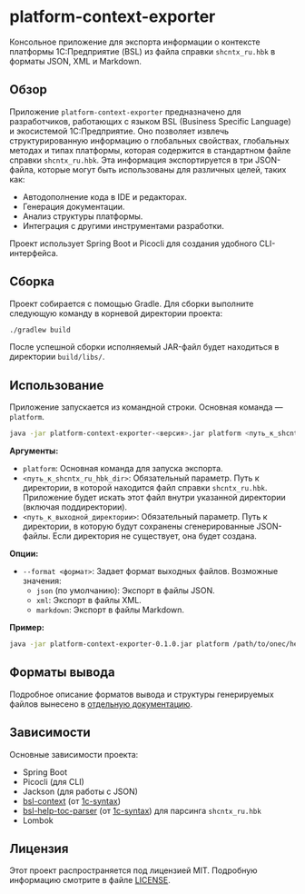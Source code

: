 # platform-context-exporter

Консольное приложение для экспорта информации о контексте платформы 1С:Предприятие (BSL) из файла справки `shcntx_ru.hbk` в форматы JSON, XML и Markdown.

## Обзор

Приложение `platform-context-exporter` предназначено для разработчиков, работающих с языком BSL (Business Specific Language) и экосистемой 1С:Предприятие. Оно позволяет извлечь структурированную информацию о глобальных свойствах, глобальных методах и типах платформы, которая содержится в стандартном файле справки `shcntx_ru.hbk`. Эта информация экспортируется в три JSON-файла, которые могут быть использованы для различных целей, таких как:

*   Автодополнение кода в IDE и редакторах.
*   Генерация документации.
*   Анализ структуры платформы.
*   Интеграция с другими инструментами разработки.

Проект использует Spring Boot и Picocli для создания удобного CLI-интерфейса.

## Сборка

Проект собирается с помощью Gradle. Для сборки выполните следующую команду в корневой директории проекта:

```bash
./gradlew build
```

После успешной сборки исполняемый JAR-файл будет находиться в директории `build/libs/`.

## Использование

Приложение запускается из командной строки. Основная команда — `platform`.

```bash
java -jar platform-context-exporter-<версия>.jar platform <путь_к_shcntx_ru_hbk_dir> <путь_к_выходной_директории>
```

**Аргументы:**

*   `platform`: Основная команда для запуска экспорта.
*   `<путь_к_shcntx_ru_hbk_dir>`: Обязательный параметр. Путь к директории, в которой находится файл справки `shcntx_ru.hbk`. Приложение будет искать этот файл внутри указанной директории (включая поддиректории).
*   `<путь_к_выходной_директории>`: Обязательный параметр. Путь к директории, в которую будут сохранены сгенерированные JSON-файлы. Если директория не существует, она будет создана.

**Опции:**

*   `--format <формат>`: Задает формат выходных файлов. Возможные значения:
    *   `json` (по умолчанию): Экспорт в файлы JSON.
    *   `xml`: Экспорт в файлы XML.
    *   `markdown`: Экспорт в файлы Markdown.

**Пример:**

```bash
java -jar platform-context-exporter-0.1.0.jar platform /path/to/onec/help/ /output/json/ --format xml
```

## Форматы вывода

Подробное описание форматов вывода и структуры генерируемых файлов вынесено в [отдельную документацию](./documentation/formats.md).

## Зависимости

Основные зависимости проекта:

*   Spring Boot
*   Picocli (для CLI)
*   Jackson (для работы с JSON)
*   [bsl-context](https://github.com/1c-syntax/bsl-context) (от [1c-syntax](https://github.com/1c-syntax/))
*   [bsl-help-toc-parser](https://github.com/1c-syntax/bsl-help-toc-parser) (от [1c-syntax](https://github.com/1c-syntax/)) для парсинга `shcntx_ru.hbk`
*   Lombok

## Лицензия

Этот проект распространяется под лицензией MIT. Подробную информацию смотрите в файле [LICENSE](LICENSE).